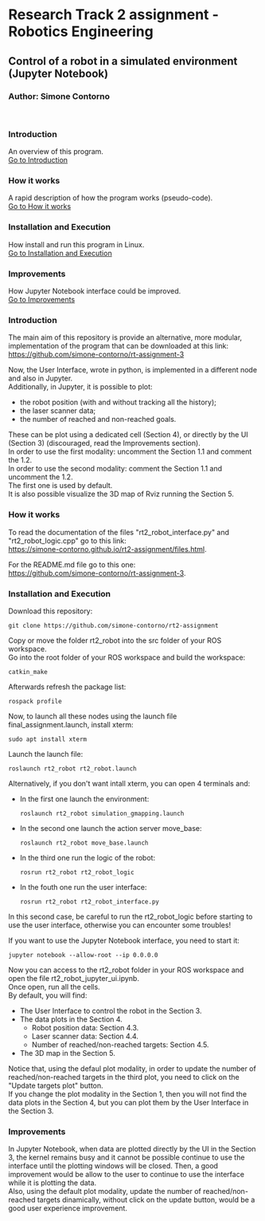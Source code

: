 # Research Track 2 assignment - Robotics Engineering
## Control of a robot in a simulated environment (Jupyter Notebook)
### Author: Simone Contorno

<br>

### Introduction
An overview of this program.<br>
[Go to Introduction](#intro)

### How it works
A rapid description of how the program works (pseudo-code).<br>
[Go to How it works](#how)

### Installation and Execution
How install and run this program in Linux.<br>
[Go to Installation and Execution](#installation)

### Improvements
How Jupyter Notebook interface could be improved.<br>
[Go to Improvements](#improve)

<a name="intro"></a>
### Introduction

The main aim of this repository is provide an alternative, more modular, implementation of the program that can be downloaded at this link:<br>
https://github.com/simone-contorno/rt-assignment-3<br>

Now, the User Interface, wrote in python, is implemented in a different node and also in Jupyter. <br>
Additionally, in Jupyter, it is possible to plot:
<ul>
    <li>the robot position (with and without tracking all the history);</li>
    <li>the laser scanner data;</li> 
    <li>the number of reached and non-reached goals.</li>
</ul>
These can be plot using a dedicated cell (Section 4), or directly by the UI (Section 3) (discouraged, read the Improvements section).<br>
In order to use the first modality: uncomment the Section 1.1 and comment the 1.2.<br>
In order to use the second modality: comment the Section 1.1 and uncomment the 1.2.<br>
The first one is used by default.<br>
It is also possible visualize the 3D map of Rviz running the Section 5.

<a name="how"></a>
### How it works

To read the documentation of the files "rt2_robot_interface.py" and "rt2_robot_logic.cpp" go to this link:<br>
https://simone-contorno.github.io/rt2-assignment/files.html.

For the README.md file go to this one:<br>
https://github.com/simone-contorno/rt-assignment-3.

<a name="installation"></a>
### Installation and Execution

Download this repository:

<pre><code>git clone https://github.com/simone-contorno/rt2-assignment</code></pre>

Copy or move the folder rt2_robot into the src folder of your ROS workspace.<br> 
Go into the root folder of your ROS workspace and build the workspace: 

<pre><code>catkin_make</code></pre>

Afterwards refresh the package list:

<pre><code>rospack profile</code></pre>

Now, to launch all these nodes using the launch file final_assignment.launch, install xterm: 

<pre><code>sudo apt install xterm</code></pre>

Launch the launch file:

<pre><code>roslaunch rt2_robot rt2_robot.launch</code></pre>

Alternatively, if you don't want intall xterm, you can open 4 terminals and:
<ul> 
    <li>In the first one launch the environment:
        <pre><code>roslaunch rt2_robot simulation_gmapping.launch</code></pre>
    </li>
    <li>In the second one launch the action server move_base:
        <pre><code>roslaunch rt2_robot move_base.launch</code></pre>
    </li>
    <li>In the third one run the logic of the robot:
        <pre><code>rosrun rt2_robot rt2_robot_logic</code></pre>
    </li>
    <li>In the fouth one run the user interface:
        <pre><code>rosrun rt2_robot rt2_robot_interface.py</code></pre>
    </li>
</ul>

In this second case, be careful to run the rt2_robot_logic before starting to use the user interface, otherwise you can encounter some troubles!<br>

If you want to use the Jupyter Notebook interface, you need to start it:

<pre><code>jupyter notebook --allow-root --ip 0.0.0.0</code></pre>

Now you can access to the rt2_robot folder in your ROS workspace and open the file rt2_robot_jupyter_ui.ipynb.<br>
Once open, run all the cells.<br>
By default, you will find:
<ul>
    <li>The User Interface to control the robot in the Section 3.</li>
    <li>The data plots in the Section 4.
        <ul>
            <li>Robot position data: Section 4.3.</li>
            <li>Laser scanner data: Section 4.4.</li>
            <li>Number of reached/non-reached targets: Section 4.5.</li>
        </ul>    
    </li>
    <li>The 3D map in the Section 5.</li>
</ul>
Notice that, using the defaul plot modality, in order to update the number of reached/non-reached targets in the third plot, you need to click on the "Update targets plot" button. <br>
If you change the plot modality in the Section 1, then you will not find the data plots in the Section 4, but you can plot them by the User Interface in the Section 3.

<a name="improve"></a>
### Improvements

In Jupyter Notebook, when data are plotted directly by the UI in the Section 3, the kernel remains busy and it cannot be possible continue to use the interface until the plotting windows will be closed. Then, a good improvement would be allow to the user to continue to use the interface while it is plotting the data. <br>
Also, using the default plot modality, update the number of reached/non-reached targets dinamically, without click on the update button, would be a good user experience improvement.
